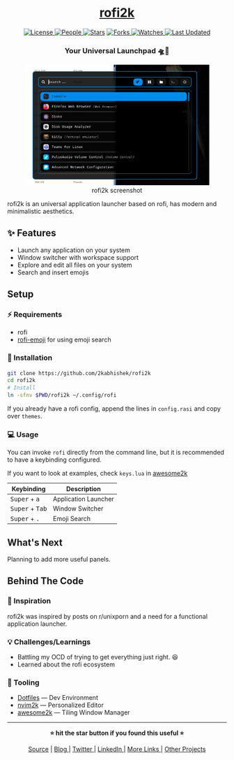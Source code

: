 <div align = "center">

<h1><a href="https://github.com/2kabhishek/rofi2k">rofi2k</a></h1>

<a href="https://github.com/2KAbhishek/rofi2k/blob/main/LICENSE">
<img alt="License" src="https://img.shields.io/github/license/2kabhishek/rofi2k?style=flat&color=eee&label="> </a>

<a href="https://github.com/2KAbhishek/rofi2k/graphs/contributors">
<img alt="People" src="https://img.shields.io/github/contributors/2kabhishek/rofi2k?style=flat&color=ffaaf2&label=People"> </a>

<a href="https://github.com/2KAbhishek/rofi2k/stargazers">
<img alt="Stars" src="https://img.shields.io/github/stars/2kabhishek/rofi2k?style=flat&color=98c379&label=Stars"></a>

<a href="https://github.com/2KAbhishek/rofi2k/network/members">
<img alt="Forks" src="https://img.shields.io/github/forks/2kabhishek/rofi2k?style=flat&color=66a8e0&label=Forks"> </a>

<a href="https://github.com/2KAbhishek/rofi2k/watchers">
<img alt="Watches" src="https://img.shields.io/github/watchers/2kabhishek/rofi2k?style=flat&color=f5d08b&label=Watches"> </a>

<a href="https://github.com/2KAbhishek/rofi2k/pulse">
<img alt="Last Updated" src="https://img.shields.io/github/last-commit/2kabhishek/rofi2k?style=flat&color=e06c75&label="> </a>

<h3>Your Universal Launchpad 🛸🚀</h3>

<figure>
  <img src= "images/screenshot.png" alt="rofi2k Demo">
  <br/>
  <figcaption>rofi2k screenshot</figcaption>
</figure>

</div>

rofi2k is an universal application launcher based on rofi, has modern and minimalistic aesthetics.

## ✨ Features

- Launch any application on your system
- Window switcher with workspace support
- Explore and edit all files on your system
- Search and insert emojis

## Setup

### ⚡ Requirements

- rofi
- [rofi-emoji](https://github.com/Mange/rofi-emoji) for using emoji search

### 🚀 Installation

```bash
git clone https://github.com/2kabhishek/rofi2k
cd rofi2k
# Install
ln -sfnv $PWD/rofi2k ~/.config/rofi
```

If you already have a rofi config, append the lines in `config.rasi` and copy over `themes`.

### 💻 Usage

You can invoke `rofi` directly from the command line, but it is recommended to have a keybinding configured.

If you want to look at examples, check `keys.lua` in [awesome2k](https://github.com/2kabhishek/awesome2k)

| Keybinding | Description |
| ---------- | ----------- |
| <kbd>Super</kbd> + <kbd>a</kbd> | Application Launcher |
| <kbd>Super</kbd> + <kbd>Tab</kbd> | Window Switcher |
| <kbd>Super</kbd> + <kbd>.</kbd> | Emoji Search |

## What's Next

Planning to add more useful panels.

##  Behind The Code

### 🌈 Inspiration

rofi2k was inspired by posts on r/unixporn and a need for a functional application launcher.

### 💡 Challenges/Learnings

- Battling my OCD of trying to get everything just right. 😆
- Learned about the rofi ecosystem

### 🧰 Tooling

- [Dotfiles](https://github.com/2kabhishek/Dotfiles) — Dev Environment
- [nvim2k](https://github.com/2kabhishek/nvim2k) — Personalized Editor
- [awesome2k](https://github.com/2kabhishek/awesome2k) — Tiling Window Manager

<hr>

<div align="center">

<strong>⭐ hit the star button if you found this useful ⭐</strong><br>

<a href="https://github.com/2KAbhishek/BareMinimum">Source</a>
| <a href="https://2kabhishek.github.io/blog" target="_blank">Blog </a>
| <a href="https://twitter.com/2kabhishek" target="_blank">Twitter </a>
| <a href="https://linkedin.com/in/2kabhishek" target="_blank">LinkedIn </a>
| <a href="https://2kabhishek.github.io/links" target="_blank">More Links </a>
| <a href="https://2kabhishek.github.io/projects" target="_blank">Other Projects </a>

</div>

